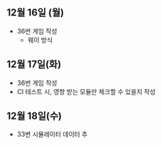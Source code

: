 
## 12월 16일 (월)

- 36번 게임 작성
	- 웨이 방식

## 12월 17일(화)

- 36번 게임 작성
- CI 테스트 시, 영향 받는 모듈만 체크할 수 있을지 작성

## 12월 18일(수)

- 33번 시뮬레이터 데이터 추